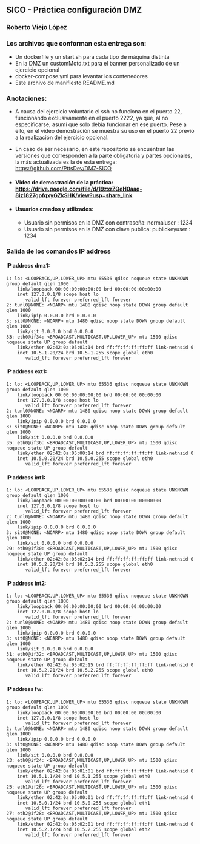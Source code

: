 ## SICO - Práctica configuración DMZ

### Roberto Viejo López

### Los archivos que conforman esta entrega son:

- Un dockerfile y un start.sh para cada tipo de máquina distinta
- En la DMZ un customMotd.txt para el banner personalizado de un ejercicio opcional
- docker-compose.yml para levantar los contenedores
- Este archivo de manifiesto README.md

### Anotaciones:

- A causa del ejercicio voluntario el ssh no funciona en el puerto 22, funcionando exclusivamente en el puerto 2222, ya que, al no especificarse, asumí que solo debía funcionar en ese puerto.
  Pese a ello, en el video demostración se muestra su uso en el puerto 22 previo a la realización del ejercicio opcional.

- En caso de ser necesario, en este repositorio se encuentran las versiones que corresponden a la parte obligatoria y partes opcionales, la más actualizada es la de esta entrega: https://github.com/PttsDev/DMZ-SICO

* #### Video de demostración de la práctica: https://drive.google.com/file/d/19zxrZQeH0aaq-8iz1827gpfqxyGZkSHK/view?usp=share_link

* #### Usuarios creados y utilizados:

  - Usuario sin permisos en la DMZ con contraseña: normaluser : 1234
  - Usuario sin permisos en la DMZ con clave publica: publickeyuser : 1234

### Salida de los comandos IP address

#### IP address dmz1:

```
1: lo: <LOOPBACK,UP,LOWER_UP> mtu 65536 qdisc noqueue state UNKNOWN group default qlen 1000
    link/loopback 00:00:00:00:00:00 brd 00:00:00:00:00:00
    inet 127.0.0.1/8 scope host lo
       valid_lft forever preferred_lft forever
2: tunl0@NONE: <NOARP> mtu 1480 qdisc noop state DOWN group default qlen 1000
    link/ipip 0.0.0.0 brd 0.0.0.0
3: sit0@NONE: <NOARP> mtu 1480 qdisc noop state DOWN group default qlen 1000
    link/sit 0.0.0.0 brd 0.0.0.0
33: eth0@if34: <BROADCAST,MULTICAST,UP,LOWER_UP> mtu 1500 qdisc noqueue state UP group default
    link/ether 02:42:0a:05:01:14 brd ff:ff:ff:ff:ff:ff link-netnsid 0
    inet 10.5.1.20/24 brd 10.5.1.255 scope global eth0
       valid_lft forever preferred_lft forever
```

#### IP address ext1:

```
1: lo: <LOOPBACK,UP,LOWER_UP> mtu 65536 qdisc noqueue state UNKNOWN group default qlen 1000
    link/loopback 00:00:00:00:00:00 brd 00:00:00:00:00:00
    inet 127.0.0.1/8 scope host lo
       valid_lft forever preferred_lft forever
2: tunl0@NONE: <NOARP> mtu 1480 qdisc noop state DOWN group default qlen 1000
    link/ipip 0.0.0.0 brd 0.0.0.0
3: sit0@NONE: <NOARP> mtu 1480 qdisc noop state DOWN group default qlen 1000
    link/sit 0.0.0.0 brd 0.0.0.0
35: eth0@if36: <BROADCAST,MULTICAST,UP,LOWER_UP> mtu 1500 qdisc noqueue state UP group default
    link/ether 02:42:0a:05:00:14 brd ff:ff:ff:ff:ff:ff link-netnsid 0
    inet 10.5.0.20/24 brd 10.5.0.255 scope global eth0
       valid_lft forever preferred_lft forever
```

#### IP address int1:

```
1: lo: <LOOPBACK,UP,LOWER_UP> mtu 65536 qdisc noqueue state UNKNOWN group default qlen 1000
    link/loopback 00:00:00:00:00:00 brd 00:00:00:00:00:00
    inet 127.0.0.1/8 scope host lo
       valid_lft forever preferred_lft forever
2: tunl0@NONE: <NOARP> mtu 1480 qdisc noop state DOWN group default qlen 1000
    link/ipip 0.0.0.0 brd 0.0.0.0
3: sit0@NONE: <NOARP> mtu 1480 qdisc noop state DOWN group default qlen 1000
    link/sit 0.0.0.0 brd 0.0.0.0
29: eth0@if30: <BROADCAST,MULTICAST,UP,LOWER_UP> mtu 1500 qdisc noqueue state UP group default
    link/ether 02:42:0a:05:02:14 brd ff:ff:ff:ff:ff:ff link-netnsid 0
    inet 10.5.2.20/24 brd 10.5.2.255 scope global eth0
       valid_lft forever preferred_lft forever
```

#### IP address int2:

```
1: lo: <LOOPBACK,UP,LOWER_UP> mtu 65536 qdisc noqueue state UNKNOWN group default qlen 1000
    link/loopback 00:00:00:00:00:00 brd 00:00:00:00:00:00
    inet 127.0.0.1/8 scope host lo
       valid_lft forever preferred_lft forever
2: tunl0@NONE: <NOARP> mtu 1480 qdisc noop state DOWN group default qlen 1000
    link/ipip 0.0.0.0 brd 0.0.0.0
3: sit0@NONE: <NOARP> mtu 1480 qdisc noop state DOWN group default qlen 1000
    link/sit 0.0.0.0 brd 0.0.0.0
31: eth0@if32: <BROADCAST,MULTICAST,UP,LOWER_UP> mtu 1500 qdisc noqueue state UP group default
    link/ether 02:42:0a:05:02:15 brd ff:ff:ff:ff:ff:ff link-netnsid 0
    inet 10.5.2.21/24 brd 10.5.2.255 scope global eth0
       valid_lft forever preferred_lft forever
```

#### IP address fw:

```
1: lo: <LOOPBACK,UP,LOWER_UP> mtu 65536 qdisc noqueue state UNKNOWN group default qlen 1000
    link/loopback 00:00:00:00:00:00 brd 00:00:00:00:00:00
    inet 127.0.0.1/8 scope host lo
       valid_lft forever preferred_lft forever
2: tunl0@NONE: <NOARP> mtu 1480 qdisc noop state DOWN group default qlen 1000
    link/ipip 0.0.0.0 brd 0.0.0.0
3: sit0@NONE: <NOARP> mtu 1480 qdisc noop state DOWN group default qlen 1000
    link/sit 0.0.0.0 brd 0.0.0.0
23: eth0@if24: <BROADCAST,MULTICAST,UP,LOWER_UP> mtu 1500 qdisc noqueue state UP group default
    link/ether 02:42:0a:05:01:01 brd ff:ff:ff:ff:ff:ff link-netnsid 0
    inet 10.5.1.1/24 brd 10.5.1.255 scope global eth0
       valid_lft forever preferred_lft forever
25: eth1@if26: <BROADCAST,MULTICAST,UP,LOWER_UP> mtu 1500 qdisc noqueue state UP group default
    link/ether 02:42:0a:05:00:01 brd ff:ff:ff:ff:ff:ff link-netnsid 0
    inet 10.5.0.1/24 brd 10.5.0.255 scope global eth1
       valid_lft forever preferred_lft forever
27: eth2@if28: <BROADCAST,MULTICAST,UP,LOWER_UP> mtu 1500 qdisc noqueue state UP group default
    link/ether 02:42:0a:05:02:01 brd ff:ff:ff:ff:ff:ff link-netnsid 0
    inet 10.5.2.1/24 brd 10.5.2.255 scope global eth2
       valid_lft forever preferred_lft forever
```
